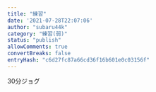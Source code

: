 ```yaml
---
title: "練習"
date: '2021-07-28T22:07:06'
author: "subaru44k"
category: "練習(弱)"
status: "publish"
allowComments: true
convertBreaks: false
entryHash: "c6d27fc87a66cd36f16b601e0c03156f"
---
```

30分ジョグ
